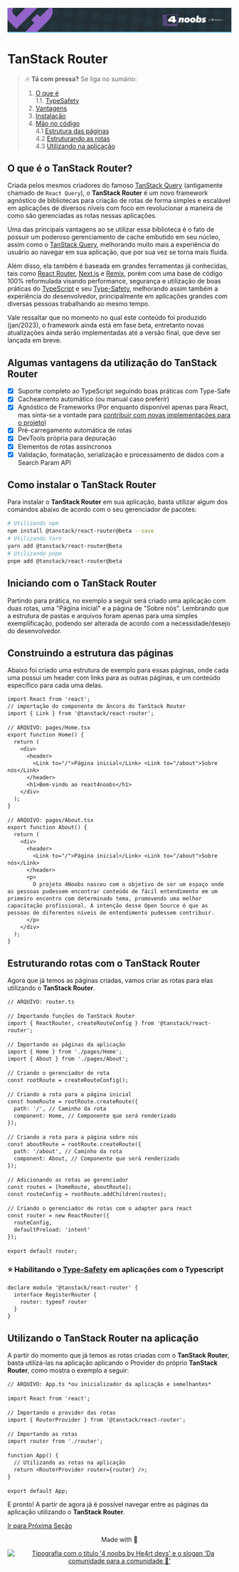 <p align="center">
  <a href="https://github.com/he4rt/4noobs" target="_blank" title="Clique para visualizar mais informações sobre o projeto 4noobs">
    <img src="../../../assets/global/header-4noobs.svg" alt="Cabeçalho do repositório representado pelo logotipo da He4rt, simbolizado por um coração roxo, na esquerda e a tipografia '4 noobs by He4rt devs' na direita">
  </a>
</p>

# TanStack Router

> 🔥 **Tá com pressa?** Se liga no sumário:
> 1. [O que é](#o-que-é-o-tanstack-router)  
> 1.1. [TypeSafety](./1.1-Type-Safety.md)
> 2. [Vantagens](#algumas-vantagens-da-utilização-do-tanstack-router)
> 3. [Instalação](#como-instalar-o-tanstack-router)
> 4. [Mão no código](#iniciando-com-o-tanstack-router)  
> 4.1 [Estrutura das páginas](#construindo-a-estrutura-das-páginas)  
> 4.2 [Estruturando as rotas](#estruturando-rotas-com-o-tanstack-router)  
> 4.3 [Utilizando na aplicação](#utilizando-o-tanstack-router-na-aplicação)  

## O que é o TanStack Router?

Criada pelos mesmos criadores do famoso [TanStack Query](https://tanstack.com/query/latest) (antigamente chamado de `React Query`), o **TanStack Router** é um novo framework agnóstico de bibliotecas para criação de rotas de forma simples e escalável em aplicações de diversos níveis com foco em revolucionar a maneira de como são gerenciadas as rotas nessas aplicações.

Uma das principais vantagens ao se utilizar essa biblioteca é o fato de possuir um poderoso gerenciamento de cache embutido em seu núcleo, assim como o [TanStack Query](https://tanstack.com/query/latest), melhorando muito mais a experiência do usuário ao navegar em sua aplicação, que por sua vez se torna mais fluida.

Além disso, ela também é baseada em grandes ferramentas já conhecidas, tais como [React Router](https://reactrouter.com/), [Next.js](https://nextjs.org/) e [Remix](https://remix.run/), porém com uma base de código 100% reformulada visando performance, segurança e utilização de boas práticas do [TypeScript](https://www.typescriptlang.org/) e seu [Type-Safety](./1.1-Type-Safety.md), melhorando assim também a experiência do desenvolvedor, principalmente em aplicações grandes com diversas pessoas trabalhando ao mesmo tempo.

Vale ressaltar que no momento no qual este conteúdo foi produzido (jan/2023), o framework ainda está em fase beta, entretanto novas atualizações ainda serão implementadas até a versão final, que deve ser lançada em breve.

## Algumas vantagens da utilização do TanStack Router

- [x] Suporte completo ao TypeScript seguindo boas práticas com Type-Safe
- [x] Cacheamento automático (ou manual caso preferir)
- [x] Agnóstico de Frameworks (Por enquanto disponível apenas para React, mas sinta-se a vontade para [contribuir com novas implementações para o projeto](https://github.com/tanstack/router))
- [x] Pré-carregamento automática de rotas
- [x] DevTools própria para depuração
- [x] Elementos de rotas assíncronos
- [x] Validação, formatação, serialização e processamento de dados com a Search Param API

## Como instalar o TanStack Router

Para instalar o **TanStack Router** em sua aplicação, basta utilizar algum dos comandos abaixo de acordo com o seu gerenciador de pacotes:

```BASH
# Utilizando npm
npm install @tanstack/react-router@beta --save
# Utilizando Yarn
yarn add @tanstack/react-router@beta
# Utilizando pnpm
pnpm add @tanstack/react-router@beta
```

## Iniciando com o TanStack Router

Partindo para prática, no exemplo a seguir será criado uma aplicação com duas rotas, uma "Página inicial" e a página de "Sobre nós". Lembrando que a estrutura de pastas e arquivos foram apenas para uma simples exemplificação, podendo ser alterada de acordo com a necessidade/desejo do desenvolvedor.

## Construindo a estrutura das páginas

Abaixo foi criado uma estrutura de exemplo para essas páginas, onde cada uma possui um header com links para as outras páginas, e um conteúdo específico para cada uma delas.

```TSX
import React from 'react';
// importação do componente de âncora do TanStack Router
import { Link } from '@tanstack/react-router';

// ARQUIVO: pages/Home.tsx
export function Home() {
  return (
    <div>
      <header>
        <Link to="/">Página inicial</Link> <Link to="/about">Sobre nós</Link>
      </header>
      <h1>Bem-vindo ao react4noobs</h1>
    </div>
  );
}

// ARQUIVO: pages/About.tsx
export function About() {
  return (
    <div>
      <header>
        <Link to="/">Página inicial</Link> <Link to="/about">Sobre nós</Link>
      </header>
      <p>
        O projeto 4Noobs nasceu com o objetivo de ser um espaço onde as pessoas pudessem encontrar conteúdo de fácil entendimento em um primeiro encontro com determinado tema, promovendo uma melhor capacitação profissional. A intenção desse Open Source é que as pessoas de diferentes níveis de entendimento pudessem contribuir.
      </p>
    </div>
  );
}
```

## Estruturando rotas com o TanStack Router

Agora que já temos as páginas criadas, vamos criar as rotas para elas utilizando o **TanStack Router**.

```TSX
// ARQUIVO: router.ts

// Importando funções do TanStack Router
import { ReactRouter, createRouteConfig } from '@tanstack/react-router';

// Importando as páginas da aplicação
import { Home } from './pages/Home';
import { About } from './pages/About';

// Criando o gerenciador de rota
const rootRoute = createRouteConfig();

// Criando a rota para a página inicial
const homeRoute = rootRoute.createRoute({
  path: '/', // Caminho da rota
  component: Home, // Componente que será renderizado
});

// Criando a rota para a página sobre nós
const aboutRoute = rootRoute.createRoute({
  path: '/about', // Caminho da rota
  component: About, // Componente que será renderizado
});

// Adicionando as rotas ao gerenciador
const routes = [homeRoute, aboutRoute];
const routeConfig = rootRoute.addChildren(routes);

// Criando o gerenciador de rotas com o adapter para react
const router = new ReactRouter({
  routeConfig,
  defaultPreload: 'intent'
});

export default router;
```
### ⭐ Habilitando o [Type-Safety](./1.1-Type-Safety.md) em aplicações com o Typescript

```TSX
declare module '@tanstack/react-router' {
  interface RegisterRouter {
    router: typeof router
  }
}
```

## Utilizando o TanStack Router na aplicação

A partir do momento que já temos as rotas criadas com o **TanStack Router**, basta utilizá-las na aplicação aplicando o Provider do próprio **TanStack Router**, como mostra o exemplo a seguir:

```TSX
// ARQUIVO: App.ts *ou inicializador da aplicação e semelhantes*

import React from 'react';

// Importando o provider das rotas
import { RouterProvider } from '@tanstack/react-router';

// Importando as rotas
import router from './router';

function App() {
  // Utilizando as rotas na aplicação
  return <RouterProvider router={router} />;
}

export default App;
```

E pronto! A partir de agora já é possível navegar entre as páginas da aplicação utilizando o **TanStack Router**.

[Ir para Próxima Seção](./2-Rotas-customizadas.md)

<p align="center">Made with 💜</p>

<p align="center">
  <a href="https://github.com/he4rt/4noobs" target="_blank">
    <img src="../../../assets/global/footer-4noobs.svg" width="380" alt="Tipografia com o título '4 noobs by He4rt devs' e o slogan 'Da comunidade para a comunidade 💜'">
  </a>
</p>
